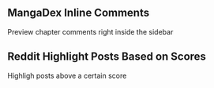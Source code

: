## MangaDex Inline Comments
Preview chapter comments right inside the sidebar

## Reddit Highlight Posts Based on Scores
Highligh posts above a certain score
